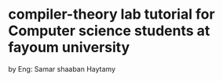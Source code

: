 ﻿# compiler-theory lab tutorial for Computer science students at fayoum university
by Eng: Samar shaaban Haytamy
